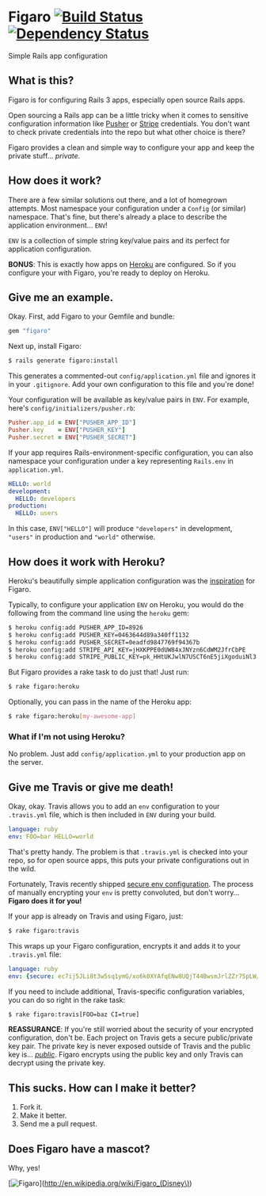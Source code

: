# Figaro [![Build Status](https://secure.travis-ci.org/laserlemon/figaro.png)](http://travis-ci.org/laserlemon/figaro) [![Dependency Status](https://gemnasium.com/laserlemon/figaro.png)](https://gemnasium.com/laserlemon/figaro)

Simple Rails app configuration

## <a id="what" name="what"></a>What is this?

Figaro is for configuring Rails 3 apps, especially open source Rails apps.

Open sourcing a Rails app can be a little tricky when it comes to sensitive configuration information like [Pusher](http://pusher.com/) or [Stripe](https://stripe.com/) credentials. You don't want to check private credentials into the repo but what other choice is there?

Figaro provides a clean and simple way to configure your app and keep the private stuff… _private_.

## <a id="how" name="how"></a>How does it work?

There are a few similar solutions out there, and a lot of homegrown attempts. Most namespace your configuration under a `Config` (or similar) namespace. That's fine, but there's already a place to describe the application environment… `ENV`!

`ENV` is a collection of simple string key/value pairs and its perfect for application configuration.

**BONUS**: This is exactly how apps on [Heroku](http://www.heroku.com/) are configured. So if you configure your with Figaro, you're ready to deploy on Heroku.

## <a id="example" name="example"></a>Give me an example.

Okay. First, add Figaro to your Gemfile and bundle:

```ruby
gem "figaro"
```

Next up, install Figaro:

```bash
$ rails generate figaro:install
```

This generates a commented-out `config/application.yml` file and ignores it in your `.gitignore`. Add your own configuration to this file and you're done!

Your configuration will be available as key/value pairs in `ENV`. For example, here's `config/initializers/pusher.rb`:

```ruby
Pusher.app_id = ENV["PUSHER_APP_ID"]
Pusher.key    = ENV["PUSHER_KEY"]
Pusher.secret = ENV["PUSHER_SECRET"]
```

If your app requires Rails-environment-specific configuration, you can also namespace your configuration under a key representing `Rails.env` in `application.yml`.

```yaml
HELLO: world
development:
  HELLO: developers
production:
  HELLO: users
```

In this case, `ENV["HELLO"]` will produce `"developers"` in development, `"users"` in production and `"world"` otherwise.

## <a id="heroku" name="heroku"></a>How does it work with Heroku?

Heroku's beautifully simple application configuration was the [inspiration](http://laserlemon.com/blog/2011/03/08/heroku-friendly-application-configuration/) for Figaro.

Typically, to configure your application `ENV` on Heroku, you would do the following from the command line using the `heroku` gem:

```bash
$ heroku config:add PUSHER_APP_ID=8926
$ heroku config:add PUSHER_KEY=0463644d89a340ff1132
$ heroku config:add PUSHER_SECRET=0eadfd9847769f94367b
$ heroku config:add STRIPE_API_KEY=jHXKPPE0dUW84xJNYzn6CdWM2JfrCbPE
$ heroku config:add STRIPE_PUBLIC_KEY=pk_HHtUKJwlN7USCT6nE5jiXgoduiNl3
```

But Figaro provides a rake task to do just that! Just run:

```bash
$ rake figaro:heroku
```

Optionally, you can pass in the name of the Heroku app:

```bash
$ rake figaro:heroku[my-awesome-app]
```

### What if I'm not using Heroku?

No problem. Just add `config/application.yml` to your production app on the server.

## <a id="travis" name="travis"></a>Give me Travis or give me death!

Okay, okay. Travis allows you to add an `env` configuration to your `.travis.yml` file, which is then included in `ENV` during your build.

```yaml
language: ruby
env: FOO=bar HELLO=world
```

That's pretty handy. The problem is that `.travis.yml` is checked into your repo, so for open source apps, this puts your private configurations out in the wild.

Fortunately, Travis recently shipped [secure env configuration](https://github.com/travis-ci/travis-core/pull/45). The process of manually encrypting your `env` is pretty convoluted, but don't worry… **Figaro does it for you!**

If your app is already on Travis and using Figaro, just:

```bash
$ rake figaro:travis
```

This wraps up your Figaro configuration, encrypts it and adds it to your `.travis.yml` file:

```yaml
language: ruby
env: {secure: ec7ij5JLi8t3w5sq1ymG/xo6k0XYAfqENw8UQjT44BwsmJrlZZr75pLW/IvfJXn1JpthRuQsdO6ba0aozYIDmswwsY/LbqYutHvEaIZSy9Eo5VISGeZdbhRSe9fIXgXKNnWMBLDez81cGhdumMs0LkwrQiQr5nk06yt8gndr2Dg=}
```

If you need to include additional, Travis-specific configuration variables, you can do so right in the rake task:

```bash
$ rake figaro:travis[FOO=baz CI=true]
```

**REASSURANCE**: If you're still worried about the security of your encrypted configuration, don't be. Each project on Travis gets a secure public/private key pair. The private key is never exposed outside of Travis and the public key is… [_public_](http://travis-ci.org/laserlemon/figaro.json). Figaro encrypts using the public key and only Travis can decrypt using the private key.

## <a id="sucks" name="sucks"></a>This sucks. How can I make it better?

1. Fork it.
2. Make it better.
3. Send me a pull request.

## <a id="mascot" name="mascot"></a>Does Figaro have a mascot?

Why, yes!

[![Figaro](http://images2.wikia.nocookie.net/__cb20100628192722/disney/images/5/53/Pinocchio-pinocchio-4947890-960-720.jpg "Figaro's mascot: Figaro")](http://en.wikipedia.org/wiki/Figaro_(Disney\))
